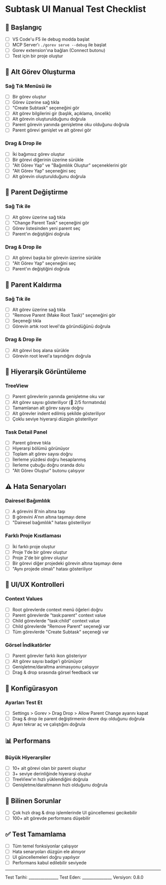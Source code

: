 # Subtask UI Manual Test Checklist

## 🚀 Başlangıç

- [ ] VS Code'u F5 ile debug modda başlat
- [ ] MCP Server'ı `./gorev serve --debug` ile başlat
- [ ] Gorev extension'ına bağlan (Connect butonu)
- [ ] Test için bir proje oluştur

## 📝 Alt Görev Oluşturma

### Sağ Tık Menüsü ile

- [ ] Bir görev oluştur
- [ ] Görev üzerine sağ tıkla
- [ ] "Create Subtask" seçeneğini gör
- [ ] Alt görev bilgilerini gir (başlık, açıklama, öncelik)
- [ ] Alt görevin oluşturulduğunu doğrula
- [ ] Parent görevin yanında genişletme oku olduğunu doğrula
- [ ] Parent görevi genişlet ve alt görevi gör

### Drag & Drop ile

- [ ] İki bağımsız görev oluştur
- [ ] Bir görevi diğerinin üzerine sürükle
- [ ] "Alt Görev Yap" ve "Bağımlılık Oluştur" seçeneklerini gör
- [ ] "Alt Görev Yap" seçeneğini seç
- [ ] Alt görevin oluşturulduğunu doğrula

## 🔄 Parent Değiştirme

### Sağ Tık ile

- [ ] Alt görev üzerine sağ tıkla
- [ ] "Change Parent Task" seçeneğini gör
- [ ] Görev listesinden yeni parent seç
- [ ] Parent'ın değiştiğini doğrula

### Drag & Drop ile

- [ ] Alt görevi başka bir görevin üzerine sürükle
- [ ] "Alt Görev Yap" seçeneğini seç
- [ ] Parent'ın değiştiğini doğrula

## 🚫 Parent Kaldırma

### Sağ Tık ile

- [ ] Alt görev üzerine sağ tıkla
- [ ] "Remove Parent (Make Root Task)" seçeneğini gör
- [ ] Seçeneği tıkla
- [ ] Görevin artık root level'da göründüğünü doğrula

### Drag & Drop ile

- [ ] Alt görevi boş alana sürükle
- [ ] Görevin root level'a taşındığını doğrula

## 🎯 Hiyerarşik Görüntüleme

### TreeView

- [ ] Parent görevlerin yanında genişletme oku var
- [ ] Alt görev sayısı gösteriliyor (📁 2/5 formatında)
- [ ] Tamamlanan alt görev sayısı doğru
- [ ] Alt görevler indent edilmiş şekilde gösteriliyor
- [ ] Çoklu seviye hiyerarşi düzgün gösteriliyor

### Task Detail Panel

- [ ] Parent göreve tıkla
- [ ] Hiyerarşi bölümü görünüyor
- [ ] Toplam alt görev sayısı doğru
- [ ] İlerleme yüzdesi doğru hesaplanmış
- [ ] İlerleme çubuğu doğru oranda dolu
- [ ] "Alt Görev Oluştur" butonu çalışıyor

## ⚠️ Hata Senaryoları

### Dairesel Bağımlılık

- [ ] A görevini B'nin altına taşı
- [ ] B görevini A'nın altına taşımayı dene
- [ ] "Dairesel bağımlılık" hatası gösteriliyor

### Farklı Proje Kısıtlaması

- [ ] İki farklı proje oluştur
- [ ] Proje 1'de bir görev oluştur
- [ ] Proje 2'de bir görev oluştur
- [ ] Bir görevi diğer projedeki görevin altına taşımayı dene
- [ ] "Aynı projede olmalı" hatası gösteriliyor

## 🎨 UI/UX Kontrolleri

### Context Values

- [ ] Root görevlerde context menü öğeleri doğru
- [ ] Parent görevlerde "task:parent" context value
- [ ] Child görevlerde "task:child" context value
- [ ] Child görevlerde "Remove Parent" seçeneği var
- [ ] Tüm görevlerde "Create Subtask" seçeneği var

### Görsel İndikatörler

- [ ] Parent görevler farklı ikon gösteriyor
- [ ] Alt görev sayısı badge'i görünüyor
- [ ] Genişletme/daraltma animasyonu çalışıyor
- [ ] Drag & drop sırasında görsel feedback var

## 🔧 Konfigürasyon

### Ayarları Test Et

- [ ] Settings > Gorev > Drag Drop > Allow Parent Change ayarını kapat
- [ ] Drag & drop ile parent değiştirmenin devre dışı olduğunu doğrula
- [ ] Ayarı tekrar aç ve çalıştığını doğrula

## 📊 Performans

### Büyük Hiyerarşiler

- [ ] 10+ alt görevi olan bir parent oluştur
- [ ] 3+ seviye derinliğinde hiyerarşi oluştur
- [ ] TreeView'ın hızlı yüklendiğini doğrula
- [ ] Genişletme/daraltmanın hızlı olduğunu doğrula

## 🐛 Bilinen Sorunlar

- [ ] Çok hızlı drag & drop işlemlerinde UI güncellemesi gecikebilir
- [ ] 100+ alt görevde performans düşebilir

## ✅ Test Tamamlama

- [ ] Tüm temel fonksiyonlar çalışıyor
- [ ] Hata senaryoları düzgün ele alınıyor
- [ ] UI güncellemeleri doğru yapılıyor
- [ ] Performans kabul edilebilir seviyede

---

Test Tarihi: _______________
Test Eden: _______________
Versiyon: 0.8.0
